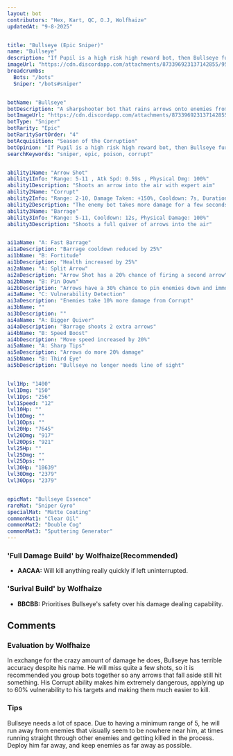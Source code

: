 ```yaml
---
layout: bot
contributors: "Hex, Kart, QC, O.J, Wolfhaize"
updatedAt: "9-8-2025"


title: "Bullseye (Epic Sniper)"
name: "Bullseye"
description: "If Pupil is a high risk high reward bot, then Bullseye further exceeds the definition. Can do more than just harming enemy bots, Bullseye is capable of shredding anything including tanks.\n- Pros: High speed, high damage, long range\n- Cons: High minimum range, Barrage usually misses\n- The bot can be vulnerable sometimes"
imageUrl: "https://cdn.discordapp.com/attachments/873396923137142855/957875194784014386/bullseye.png"
breadcrumbs:
  Bots: "/bots"
  Sniper: "/bots#sniper"


botName: "Bullseye"
botDescription: "A sharpshooter bot that rains arrows onto enemies from a distance."
botImageUrl: "https://cdn.discordapp.com/attachments/873396923137142855/957875194784014386/bullseye.png"
botType: "Sniper"
botRarity: "Epic"
botRaritySortOrder: "4"
botAcquisition: "Season of the Corruption"
botOpinion: "If Pupil is a high risk high reward bot, then Bullseye further exceeds the definition. Can do more than just harming enemy bots, Bullseye is capable of shredding anything including tankers."
searchKeywords: "sniper, epic, poison, corrupt"


ability1Name: "Arrow Shot"
ability1Info: "Range: 5-11 , Atk Spd: 0.59s , Physical Dmg: 100%"
ability1Description: "Shoots an arrow into the air with expert aim"
ability2Name: "Corrupt"
ability2Info: "Range: 2-10, Damage Taken: +150%, Cooldown: 7s, Duration: 3s"
ability2Description: "The enemy bot takes more damage for a few seconds"
ability3Name: "Barrage"
ability3Info: "Range: 5-11, Cooldown: 12s, Physical Damage: 100%"
ability3Description: "Shoots a full quiver of arrows into the air"


ai1aName: "A: Fast Barrage"
ai1aDescription: "Barrage cooldown reduced by 25%"
ai1bName: "B: Fortitude"
ai1bDescription: "Health increased by 25%"
ai2aName: "A: Split Arrow"
ai2aDescription: "Arrow Shot has a 20% chance of firing a second arrow"
ai2bName: "B: Pin Down"
ai2bDescription: "Arrows have a 30% chance to pin enemies down and immobilize them"
ai3aName: "C: Vulnerability Detection"
ai3aDescription: "Enemies take 10% more damage from Corrupt"
ai3bName: ""
ai3bDescription: ""
ai4aName: "A: Bigger Quiver"
ai4aDescription: "Barrage shoots 2 extra arrows"
ai4bName: "B: Speed Boost"
ai4bDescription: "Move speed increased by 20%"
ai5aName: "A: Sharp Tips"
ai5aDescription: "Arrows do more 20% damage"
ai5bName: "B: Third Eye"
ai5bDescription: "Bullseye no longer needs line of sight"


lvl1Hp: "1400"
lvl1Dmg: "150"
lvl1Dps: "256"
lvl1Speed: "12"
lvl10Hp: ""
lvl10Dmg: ""
lvl10Dps: ""
lvl20Hp: "7645"
lvl20Dmg: "917"
lvl20Dps: "921"
lvl25Hp: ""
lvl25Dmg: ""
lvl25Dps: ""
lvl30Hp: "18639"
lvl30Dmg: "2379"
lvl30Dps: "2379"


epicMat: "Bullseye Essence"
rareMat: "Sniper Gyro"
specialMat: "Matte Coating"
commonMat1: "Clear Oil"
commonMat2: "Double Cog"
commonMat3: "Sputtering Generator"
---
```



### 'Full Damage Build' by Wolfhaize(Recommended)
- **AACAA:** Will kill anything really quickly if left uninterrupted.

### 'Surival Build' by Wolfhaize
- **BBCBB:** Prioritises Bullseye's safety over his damage dealing capability.

## Comments

### Evaluation by Wolfhaize
In exchange for the crazy amount of damage he does, Bullseye has terrible accuracy despite his name. He will miss quite a few shots, so it is recommended you group bots together so any arrows that fall aside still hit something. His Corrupt ability makes him extremely dangerous, applying up to 60% vulnerability to his targets and making them much easier to kill. 


### Tips
Bullseye needs a lot of space. Due to having a minimum range of 5, he will run away from enemies that visually seem to be nowhere near him, at times running straight through other enemies and getting killed in the process. Deploy him far away, and keep enemies as far away as possible. 


